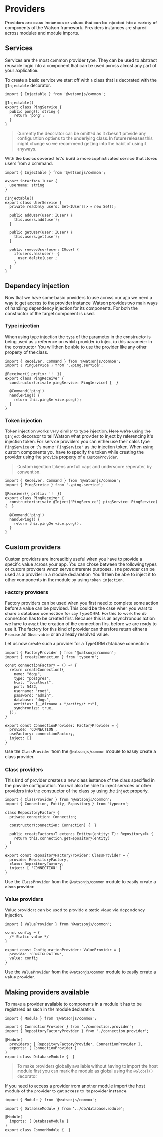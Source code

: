 # Providers

Providers are class instances or values that can be injected into a variety of components of the Watson framework. Providers instances are shared across modules and module imports.

## Services

Services are the most common provider type. They can be used to abstract reusable logic into a component that can be used across almost any part of your application.

To create a basic service we start off with a class that is decorated with the `@Injectable` decorator.

```TS
import { Injectable } from '@watsonjs/common';

@Injectable()
export class PingService {
  public pong(): string {
    return 'pong';
  }
}
```

> Currently the decorator can be omitted as it doesn't provide any configuration options to the underlying class. In future releases this might change so we recommend getting into the habit of using it anyways.

With the basics covered, let's build a more sophisticated service that stores users from a command.

```TS
import { Injectable } from '@watsonjs/common';

export interface IUser {
  username: string
}

@Injectable()
export class UserService {
  private readonly users: Set<IUser[]> = new Set();

  public addUser(user: IUser) {
    this.users.add(user);
  }

  public getUser(user: IUser) {
    this.users.get(user);
  }

  public removeUser(user: IUser) {
    if(users.has(user)) {
      user.delete(user);
    }
  }
}
```

## Dependecy injection

Now that we have some basic providers to use across our app we need a way to get access to the provider instance. Watson provides two main ways of handling dependency injection for its components. For both the constructor of the target component is used.

### Type injection

When using type injection the `type` of the parameter in the constructor is being used as a reference on which provider to inject to this parameter in the constructor. You will then be able to use the provider like any other property of the class.

```TS
import { Receiver, Command } from '@watsonjs/common';
import { PingService } from './ping.service';

@Receiver({ prefix: '!' })
export class PingReceiver {
  constructor(private pingService: PingService) {  }

  @Command('ping')
  handlePing() {
    return this.pingService.pong();
  }
}
```

### Token injection

Token injection works very similar to type injection. Here we're using the `@Inject` decorator to tell Watson what provider to inject by referencing it's injection token. For service providers you can either use their calss type `PingService` or it's name `'PingService'` as the injection token. When using custom components you have to specify the token while creating the provider using the `provide` property of a `CustomProvider`.

> Custom injection tokens are full caps and underscore seperated by convention.

```TS
import { Receiver, Command } from '@watsonjs/common';
import { PingService } from './ping.service';

@Receiver({ prefix: '!' })
export class PingReceiver {
  constructor(private @Inject('PingService') pingService: PingService) {  }

  @Command('ping')
  handlePing() {
    return this.pingService.pong();
  }
}
```

## Custom providers

Custom providers are increadibly useful when you have to provide a specific value across your app. You can chose between the following types of custom providers which serve differente purposes. The provider can be used as a provider in a module declaration. You'll then be able to inject it to other components in the module by using `token injection`.

### Factory providers

Factory providers can be used when you first need to complete some action before a value can be provided. This could be the case when you want to share a database connection for say TypeORM. For this to work the db connection has to be created first. Because this is an asynchronous action we have to `await` the creation of the connection first before we are ready to use it. The factory for this kind of provider can therefore return either a `Promise` an `Observable` or an already resolved value.

Let us now create such a provider for a TypeORM database connection:

```TS
import { FactoryProvider } from '@watsonjs/common';
import { createConnection } from 'typeorm';

const connectionFactory = () => {
  return createConnection({
    name: "dogs",
    type: "postgres",
    host: "localhost",
    port: 5432,
    username: "root",
    password: "admin",
    database: "dogs",
    entities: [__dirname + "/entity/*.ts"],
    synchronize: true,
  });
}

export const ConnectionProvider: FactoryProvider = {
  provide: 'CONNECTION',
  useFactory: connectionFactory,
  inject: []
}
```

Use the `ClassProvider` from the `@watsonjs/common` module to easily create a class provider.

### Class providers

This kind of provider creates a new class instance of the class specified in the provide configuration. You will also be able to inject services or other providers into the constructor of the class by using the `inject` property.

```TS
import { ClassProvider } from '@watsonjs/common';
import { Connection, Entity, Repository } from 'typeorm';

class RepositoryFactory {
  private connection: Connection;

  constructor(connection: Connection) {  }

  public createFactory<T extends Entity>(entity: T): Repository<T> {
    return this.connection.getRepository(entity)
  }
}

export const RepositoryFactoryProvider: ClassProvider = {
  provide: RepositoryFactory,
  class: RepositoryFactory,
  inject: [ 'CONNECTION' ]
}
```

Use the `ClassProvider` from the `@watsonjs/common` module to easily create a class provider.

### Value providers

Value providers can be used to provide a static vlaue via dependency injection.

```TS
import { ValueProvider } from '@watsonjs/common';

const config = {
  /* Static value */
}

export const ConfigurationProvider: ValueProvider = {
  provide: 'CONFIGURATION',
  value: config
}
```

Use the `ValueProvider` from the `@watsonjs/common` module to easily create a value provider.

## Making providers available

To make a provider available to components in a module it has to be registered as such in the module declaration.

```TS
import { Module } from '@watsonjs/common';

import { ConnectionProvider } from './connection.provider';
import { RepositoryFactoryProvider } from './connection.provider';

@Module(
  providers: [ RepositoryFactoryProvider, ConnectionProvider ],
  exports: [ ConnectionProvider ]
)
export class DatabaseModule {  }
```

> To make providers globally available without having to import the host module first you can mark the module as global using the <code>@Global()</code> decorator.

If you need to access a provider from another module import the host module of the provider to get access to its provider instance.

```TS
import { Module } from '@watsonjs/common';

import { DatabaseModule } from '../db/database.module';

@Module(
  imports: [ DatabaseModule ]
)
export class CommonModule {  }
```
